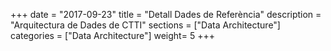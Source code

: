 +++
date        = "2017-09-23"
title       = "Detall Dades de Referència"
description = "Arquitectura de Dades de CTTI"
sections    = ["Data Architecture"]
categories  = ["Data Architecture"]
weight= 5
+++

  <div>
    <h2 id="entitatTitol"></h2>
    <p id="myDefinition"></p>
    <table id="myTable"></table>
  </div>
  


<script type="text/javascript">

    var dades = JSON.parse(localStorage.getItem('data'));


    var body = document.getElementsByTagName("body")[0];
    
    var entitatTitol = document.getElementById("entitatTitol");
    entitatTitol.style.width = "70%";
    entitatTitol.style.marginRight = "15%";
    entitatTitol.style.marginLeft = "15%";

    var textEntitatTitol = document.createTextNode(dades[1]);
    entitatTitol.appendChild(textEntitatTitol);

    body.appendChild(entitatTitol);

    var definicio = document.getElementById("myDefinition");
    definicio.style.width = "70%";
    definicio.style.marginRight = "15%";
    definicio.style.marginLeft = "15%";

    var textDeficicio = document.createTextNode(dades[14]);
    definicio.appendChild(textDeficicio);

    body.appendChild(definicio);

    var metadatos = ["Identificador","Darrera Actualització","Origen","Classificació funcional","Agrupació temàtica","Òrgan Responsable","Òrgan Propietari","Període Actualització","Tipus","Visibilitat","Descàrrega"];


    var tabla   =  document.getElementById("myTable");
    tabla.style.width = "70%";
    tabla.style.marginRight = "15%";
    tabla.style.marginLeft = "15%";

    var tblBody = document.createElement("tbody");
    var tblThead = document.createElement("thead");


    var hilera = document.createElement("tr");
   
    var celda = document.createElement("th");
    var textoCelda =  document.createTextNode("Metadades");
    celda.appendChild(textoCelda);
    hilera.appendChild(celda);

    var celda2 = document.createElement("th");
    var textoCelda2 =  document.createTextNode("Definició");
    celda2.appendChild(textoCelda2);
    hilera.appendChild(celda2);

    tblThead.appendChild(hilera);


     // Crea las celdas
     for (var i = 0; i < 10; i++) {
      // Crea las hileras de la tabla
      hilera = document.createElement("tr");

      for (var j = 0; j < 2; j++) {
        // Crea un elemento <td> y un nodo de texto, haz que el nodo de
        // texto sea el contenido de <td>, ubica el elemento <td> al final
        // de la hilera de la tabla
        if(j==0){
          celda = document.createElement("td");
          textoCelda = document.createTextNode(metadatos[i]);
          celda.style.fontWeight = "bold";
          celda.appendChild(textoCelda);
          hilera.appendChild(celda);
        }
        else{
          celda = document.createElement("td");
          textoCelda = document.createTextNode(dades[i+3]);
          celda.appendChild(textoCelda);
          hilera.appendChild(celda);
        }
      }

      // agrega la hilera al final de la tabla (al final del elemento tblbody)
      tblBody.appendChild(hilera);
    }


    hilera = document.createElement("tr");
   
    celda = document.createElement("td");
    celda.style.fontWeight = "bold";
    textoCelda =  document.createTextNode("Descàrrega");
    celda.appendChild(textoCelda);
    hilera.appendChild(celda);

    celda = document.createElement("td");
    var link = document.createElement('a');
    var image = document.createElement('img');

    link.setAttribute('href', '../entitats/' + dades[13]);

    image.setAttribute("src","https://img.icons8.com/color/50/000000/ms-excel.png");

    //link.innerHTML = dades[15];
    link.appendChild(image);
    celda.appendChild(link);
    //celda.appendChild(link);
    hilera.appendChild(celda);

    tblBody.appendChild(hilera);


    // posiciona el <tbody> debajo del elemento <table>

    //tabla.appendChild(tblThead);
    //tabla.appendChild(tblBody);
    // appends <table> into <body>
    //body.appendChild(tabla);
    
     hilera = document.createElement("tr");
   
    celda = document.createElement("td");
    celda.style.fontWeight = "bold";
    textoCelda =  document.createTextNode("Preview");
    celda.appendChild(textoCelda);
    hilera.appendChild(celda);

    celda = document.createElement("td");
    var frame = document.createElement('iframe');
    frame.setAttribute("src","https://view.officeapps.live.com/op/embed.aspx?src=https://canigo.ctti.gencat.cat/drafts/entitats/"+ dades[13]);
    frame.style.width= "100%"
    frame.style.height= "400px";
    celda.appendChild(frame);
    hilera.appendChild(celda);


    tblBody.appendChild(hilera);


    tabla.appendChild(tblThead);
    tabla.appendChild(tblBody);

    body.appendChild(tabla);
    
    //function happycode(){
     //var dades = JSON.parse(localStorage.getItem('data'));
     //var url = "https://view.officeapps.live.com/op/embed.aspx?src=https://canigo.ctti.gencat.cat/drafts/entitats/"+ dades[13];
     //$('#myframe').attr("src", url);
    //}



  </script>
  
  
